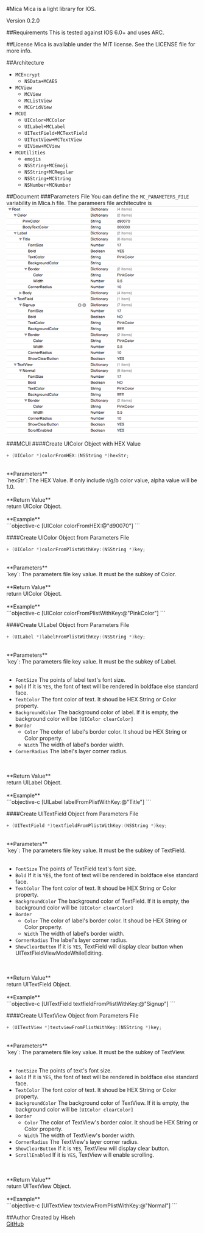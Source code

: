 #Mica
Mica is a light library for IOS. 

Version 0.2.0

##Requirements
This is tested against IOS 6.0+ and uses ARC.

##License
Mica is available under the MIT license. See the LICENSE file for more info.

##Architecture
* `MCEncrypt`
	- `NSData+MCAES`
* `MCView`
	- `MCView`
	- `MCListView`
	- `MCGridView`
* `MCUI`
	- `UIColor+MCColor`
	- `UILabel+MCLabel`
	- `UITextField+MCTextField`
	- `UITextView+MCTextView`
	- `UIView+MCView`
* `MCUtilities`
	- `emojis`
	- `NSString+MCEmoji`
	- `NSString+MCRegular`
	- `NSString+MCString`
	- `NSNumber+MCNumber`

##Document
###Parameters File
You can define the `MC_PARAMETERS_FILE` variability in Mica.h file. The parameers file architecutre is
![Parameters File Screenshot](/doc/parameters_file_screenshot.png)

###MCUI
####Create UIColor Object with HEX Value
```objective-c
+ (UIColor *)colorFromHEX:(NSString *)hexStr;
```
<br />
**Parameters**<br />
`hexStr`: The HEX Value. If only include r/g/b color value, alpha value will be 1.0.
<br /><br />
**Return Value**<br />
return UIColor Object.
<br /><br />
**Example**<br />
```objective-c
[UIColor colorFromHEX:@"d90070"]
```

####Create UIColor Object from Parameters File
```objective-c
+ (UIColor *)colorFromPlistWithKey:(NSString *)key;
```
<br />
**Parameters**<br />
`key`: The parameters file key value. It must be the subkey of Color.
<br /><br />
**Return Value**<br />
return UIColor Object.
<br /><br />
**Example**<br />
```objective-c
[UIColor colorFromPlistWithKey:@"PinkColor"]
```

####Create UILabel Object from Parameters File
```objective-c
+ (UILabel *)labelFromPlistWithKey:(NSString *)key;
```
<br />
**Parameters**<br />
`key`: The parameters file key value. It must be the subkey of Label.
<br />
<br />

- `FontSize` The points of label text's font size.
- `Bold` If it is `YES`, the font of text will be rendered in boldface else standard face.
- `TextColor` The font color of text. It shoud be HEX String or Color property.
- `BackgroundColor` The background color of label. If it is empty, the background color will be `[UIColor clearColor]`
- `Border`
	* `Color` The color of label's border color. It shoud be HEX String or Color property.
	* `Width` The width of label's border width.
- `CornerRadius` The label's layer corner radius.

<br />
<br />
**Return Value**
<br />
return UILabel Object.
<br /><br />
**Example**<br />
```objective-c
[UILabel labelFromPlistWithKey:@"Title"]
```

####Create UITextField Object from Parameters File
```objective-c
+ (UITextField *)textfieldFromPlistWithKey:(NSString *)key;
```
<br />
**Parameters**<br />
`key`: The parameters file key value. It must be the subkey of TextField.
<br />
<br />

- `FontSize` The points of TextField text's font size.
- `Bold` If it is `YES`, the font of text will be rendered in boldface else standard face.
- `TextColor` The font color of text. It shoud be HEX String or Color property.
- `BackgroundColor` The background color of TextField. If it is empty, the background color will be `[UIColor clearColor]`
- `Border`
	* `Color` The color of label's border color. It shoud be HEX String or Color property.
	* `Width` The width of label's border width.
- `CornerRadius` The label's layer corner radius.
- `ShowClearButton` If it is `YES`, TextField will display clear button when UITextFieldViewModeWhileEditing.

<br />
<br />
**Return Value**<br />
return UITextField Object.
<br /><br />
**Example**<br />
```objective-c
[UITextField textfieldFromPlistWithKey:@"Signup"]
```

####Create UITextView Object from Parameters File
```objective-c
+ (UITextView *)textviewFromPlistWithKey:(NSString *)key;
```
<br />
**Parameters**<br />
`key`: The parameters file key value. It must be the subkey of TextView.
<br />
<br />

- `FontSize` The points of text's font size.
- `Bold` If it is `YES`, the font of text will be rendered in boldface else standard face.
- `TextColor` The font color of text. It shoud be HEX String or Color property.
- `BackgroundColor` The background color of TextView. If it is empty, the background color will be `[UIColor clearColor]`
- `Border`
	* `Color` The color of TextView's border color. It shoud be HEX String or Color property.
	* `Width` The width of TextView's border width.
- `CornerRadius` The TextView's layer corner radius.
- `ShowClearButton` If it is `YES`, TextView will display clear button.
- `ScrollEnabled` If it is `YES`, TextView will enable scrolling.

<br />
<br />
**Return Value**
<br />
return UITextView Object.
<br /><br />
**Example**<br />
```objective-c
[UITextView textviewFromPlistWithKey:@"Normal"]
```

##Author
Created by Hiseh<br />
[GitHub](https://github.com/hiseh/Mica.git)


